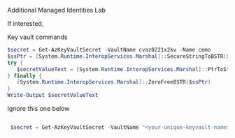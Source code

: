 Additional Managed Identities Lab


If interested, 

Key vault commands

```powershell
$secret = Get-AzKeyVaultSecret -VaultName cvaz0221x2kv -Name cemo
$ssPtr = [System.Runtime.InteropServices.Marshal]::SecureStringToBSTR($secret.SecretValue)
try {
   $secretValueText = [System.Runtime.InteropServices.Marshal]::PtrToStringBSTR($ssPtr)
} finally {
   [System.Runtime.InteropServices.Marshal]::ZeroFreeBSTR($ssPtr)
}
Write-Output $secretValueText
```






Ignore this one below

```powershell

 $secret = Get-AzKeyVaultSecret -VaultName "<your-unique-keyvault-name>" -Name "<your secret name>"

```
